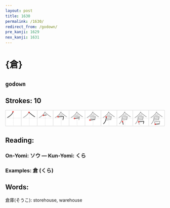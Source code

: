 ```yaml
---
layout: post
title: 1630
permalink: /1630/
redirect_from: /godown/
pre_kanji: 1629
nex_kanji: 1631
---
```


# {倉}

## `godown`

## Strokes: 10

<div class="stroke"><img src="../images/E58089.png" /></div>

## Reading:

### On-Yomi: ソウ &mdash; Kun-Yomi: くら

### Examples: 倉 (くら)

## Words:

倉庫(そうこ): storehouse, warehouse
